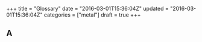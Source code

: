 +++
title       = "Glossary"
date        = "2016-03-01T15:36:04Z"
updated     = "2016-03-01T15:36:04Z"
categories  = ["metal"]
draft       = true
+++

A
-

